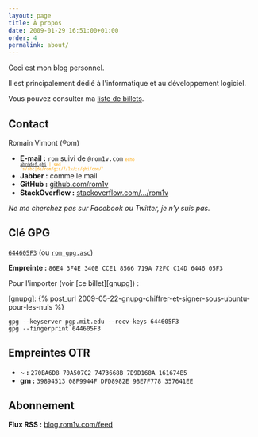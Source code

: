 ```yaml
---
layout: page
title: À propos
date: 2009-01-29 16:51:00+01:00
order: 4
permalink: about/
---
```


Ceci est mon blog personnel.

Il est principalement dédié à l'informatique et au développement logiciel.

Vous pouvez consulter ma [liste de billets](/articles/).

## Contact

Romain Vimont (®om)

 * **E-mail :** `rom` suivi de `@rom1v.com` <code style="color:orange; font-size: 6pt">echo abc@def.ghi | sed 's/abc\|de/rom/g;s/f/1v/;s/ghi/com/'</code>
 * **Jabber :** comme le mail
 * **GitHub :** [github.com/rom1v](https://github.com/rom1v)
 * **StackOverflow :** [stackoverflow.com/…/rom1v](https://stackoverflow.com/users/1987178/rom1v)

*Ne me cherchez pas sur Facebook ou Twitter, je n'y suis pas.*

## Clé GPG

[`644605F3`](http://pgp.mit.edu:11371/pks/lookup?op=get&search=0x644605F3) (ou
[`rom_gpg.asc`](http://key.rom1v.com/rom_gpg.asc))

**Empreinte :** `86E4 3F4E 340B CCE1 8566 719A 72FC C14D 6446 05F3`

Pour l'importer (voir [ce billet][gnupg]) :

[gnupg]: {% post_url 2009-05-22-gnupg-chiffrer-et-signer-sous-ubuntu-pour-les-nuls %}

    gpg --keyserver pgp.mit.edu --recv-keys 644605F3
    gpg --fingerprint 644605F3

## Empreintes OTR

 * **~ :** `270BA6D8 70A507C2 7473668B 7D9D168A 161674B5`
 * **gm :** `39894513 08F9944F DFD8982E 9BE7F778 357641EE`

## Abonnement

**Flux RSS :** [blog.rom1v.com/feed](/feed)
